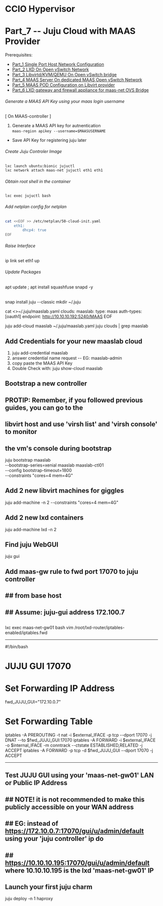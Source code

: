 # CCIO Hypervisor
# Part_7 -- Juju Cloud with MAAS Provider
Prerequisites:
- [Part_1 Single Port Host Network Configuration]
- [Part_2 LXD On Open vSwitch Network]
- [Part_3 Libvirtd/KVM/QEMU On Open vSwitch bridge]
- [Part_4 MAAS Server On dedicated MAAS Open vSwitch Network]
- [Part_5 MAAS POD Configuration on Libvirt provider]
- [Part_6 LXD gateway and firewall appliance for maas-net OVS Bridge]

###### Generate a MAAS API Key using your maas login username
[ On MAAS-controller ]
1. Generate a MAAS API key for autnentication <br/>
`maas-region apikey --username=$MAASUSERNAME`
* Save API Key for registering juju later

###### Create Juju Controler Image
````sh
lxc launch ubuntu:bionic jujuctl
lxc network attach maas-net jujuctl eth1 eth1
````
###### Obtain root shell in the container
`lxc exec jujuctl bash`

###### Add netplan config for netplan
````sh
cat <<EOF >> /etc/netplan/50-cloud-init.yaml
    eth1:
        dhcp4: true
EOF
````
###### Raise Interface
ip link set eth1 up

###### Update Packages
apt update ; apt install squashfuse snapd -y

######
snap install juju --classic
mkdir ~/.juju

cat <<EOF >>~/.juju/maaslab.yaml
clouds:
    maaslab:
        type: maas
        auth-types: [oauth1]
        endpoint: http://10.10.10.192:5240/MAAS
EOF

juju add-cloud maaslab ~/.juju/maaslab.yaml
juju clouds | grep maaslab

## Add Credentials for your new maaslab cloud
 1. juju add-credential maaslab
 2. answer credential name request
 -- EG: maaslab-admin
 3. copy paste the MAAS API Key
 4. Double Check with: juju show-cloud maaslab

 ## Bootstrap a new controller
 ## PROTIP: Remember, if you followed previous guides, you can go to the
 ##         libvirt host and use 'virsh list' and 'virsh console' to monitor
 ##         the vm's console during bootstrap

 juju bootstrap maaslab \
   --bootstrap-series=xenial maaslab maaslab-ctl01 \
   --config bootstrap-timeout=1800 \
   --constraints "cores=4 mem=4G"

 ## Add 2 new libvirt machines for giggles
 juju add-machine -n 2 --constraints "cores=4 mem=4G"

 ## Add 2 new lxd containers
 juju add-machine lxd -n 2

 ## Find juju WebGUI
 juju gui

## Add maas-gw rule to fwd port 17070 to juju controller
## ## from base host
## ## Assume: juju-gui address 172.100.7
## ##   
lxc exec maas-net-gw01 bash
vim /root/lxd-router/iptables-enabled/iptables.fwd
****
#!/bin/bash
# JUJU GUI 17070
# Set Forwarding IP Address
fwd_JUJU_GUI="172.10.0.7"
# Set Forwarding Table
iptables -A PREROUTING -t nat -i $external_IFACE -p tcp --dport 17070 -j DNAT --to $fwd_JUJU_GUI:17070
iptables -A FORWARD -i $external_IFACE -o $internal_IFACE -m conntrack --ctstate ESTABLISHED,RELATED -j ACCEPT
iptables -A FORWARD -p tcp -d $fwd_JUJU_GUI --dport 17070 -j ACCEPT
****
## Test JUJU GUI using your 'maas-net-gw01' LAN or Public IP Address
## ## NOTE! it is not recommended to make this publicly accessible on your WAN address
## ## EG: instead of https://172.10.0.7:17070/gui/u/admin/default using your 'juju controller' ip do
## ##                https://10.10.10.195:17070/gui/u/admin/default where 10.10.10.195 is the lxd 'maas-net-gw01' IP

## Launch your first juju charm
juju deploy -n 1 haproxy

<!-- Markdown link & img dfn's -->
[Part_1 Single Port Host Network Configuration]: https://github.com/KathrynMorgan/small-stack/blob/master/1_Bare-Metal_Single-Port-OVS-Hypervisor/
[Part_2 LXD On Open vSwitch Network]: https://github.com/KathrynMorgan/small-stack/tree/master/2_Bare-Metal_LXD-On-OVS
[Part_3 Libvirtd/KVM/QEMU On Open vSwitch bridge]: https://github.com/KathrynMorgan/small-stack/tree/master/3_Bare-Metal_KVM-On-OVS
[Part_4 MAAS Server On dedicated MAAS Open vSwitch Network]: https://github.com/KathrynMorgan/small-stack/tree/master/4_Bare-Metal_MAAS-On-OVS_Simple
[Part_5 MAAS POD Configuration on Libvirt provider]: https://github.com/KathrynMorgan/small-stack/tree/master/5_Bare-Metal_MAAS-POD_LibvirtD-Provider
[Part_6 LXD gateway and firewall appliance for maas-net OVS Bridge]: https://github.com/KathrynMorgan/small-stack/tree/master/6_Network_LXD-Gateway-Router
